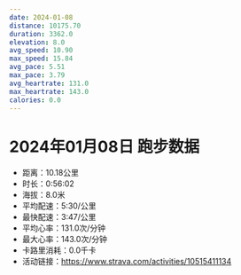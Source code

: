 ```yaml
---
date: 2024-01-08
distance: 10175.70
duration: 3362.0
elevation: 8.0
avg_speed: 10.90
max_speed: 15.84
avg_pace: 5.51
max_pace: 3.79
avg_heartrate: 131.0
max_heartrate: 143.0
calories: 0.0
---
```


# 2024年01月08日 跑步数据

- 距离：10.18公里
- 时长：0:56:02
- 海拔：8.0米
- 平均配速：5:30/公里
- 最快配速：3:47/公里
- 平均心率：131.0次/分钟
- 最大心率：143.0次/分钟
- 卡路里消耗：0.0千卡
- 活动链接：https://www.strava.com/activities/10515411134
